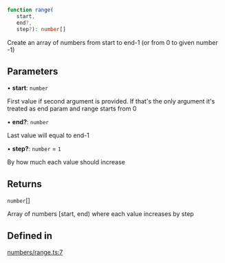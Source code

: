 ```ts
function range(
   start, 
   end?, 
   step?): number[]
```

Create an array of numbers from start to end-1 (or from 0 to given number -1)

## Parameters

• **start**: `number`

First value if second argument is provided. If that's the only argument it's treated as end param and range starts from 0

• **end?**: `number`

Last value will equal to end-1

• **step?**: `number` = `1`

By how much each value should increase

## Returns

`number`[]

Array of numbers [start, end) where each value increases by step

## Defined in

[numbers/range.ts:7](https://github.com/Tismas/naszos-utils/blob/06d829cb324f51bee6247abe4dbe7d309a210163/src/numbers/range.ts#L7)

